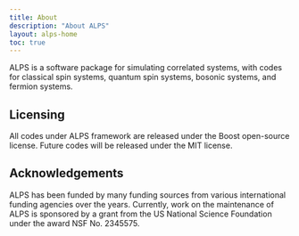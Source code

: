 ```yaml
---
title: About
description: "About ALPS"
layout: alps-home 
toc: true  
---
```


ALPS is a software package for simulating correlated systems, with codes for classical spin systems, quantum spin systems, bosonic systems, and fermion systems.

## Licensing

All codes under ALPS framework are released under the Boost open-source license. Future codes will be released under the MIT license.

## Acknowledgements

ALPS has been funded by many funding sources from various international funding agencies over the years. Currently, work on the maintenance of ALPS is sponsored by a grant from the US National Science Foundation under the award NSF No. 2345575.
